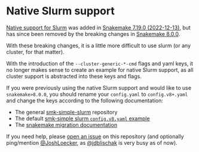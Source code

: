 # Native Slurm support

[Native support for Slurm][docs-native-slurm] was added in [Snakemake 7.19.0 (2022-12-13)][7.19.0], but has since been removed by the breaking changes in [Snakemake 8.0.0][8.0.0].

[docs-native-slurm]: https://snakemake.readthedocs.io/en/stable/executing/cluster.html#executing-on-slurm-clusters
[7.19.0]: https://github.com/snakemake/snakemake/blob/main/CHANGELOG.md#7190-2022-12-13
[8.0.0]: https://github.com/snakemake/snakemake/blob/main/CHANGELOG.md#800-2023-12-20


With these breaking changes, it is a little more difficult to use slurm (or any cluster, for that matter).

With the introduction of the `--cluster-generic-*-cmd` flags and yaml keys, it no longer makes sense to create an example for native Slurm support, as all cluster support is abstracted into these keys and flags.


If you were previously using the native Slurm support and would like to use `snakemake>8.0.0`, you should rename your `config.yaml` to `config.v8+.yaml` and change the keys according to the following documentation:
-  The general [smk-simple-slurm](https://github.com/jdblischak/smk-simple-slurm) repository
-  The default [smk-simple slurm `config.v8.yaml` example](https://github.com/jdblischak/smk-simple-slurm/blob/main/simple/config.v8+.yaml)
- The [snakemake migration documentation][8.0.0]


If you need help, please [open an issue](https://github.com/jdblischak/smk-simple-slurm/issues) on this repository (and optionally ping/mention [@JoshLoecker](https://github.com/JoshLoecker), as [@jdblischak](https://github.com/jdblischak) is very busy as of now).
